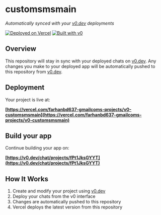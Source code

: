 # customsmsmain

*Automatically synced with your [v0.dev](https://v0.dev) deployments*

[![Deployed on Vercel](https://img.shields.io/badge/Deployed%20on-Vercel-black?style=for-the-badge&logo=vercel)](https://vercel.com/farhanbd637-gmailcoms-projects/v0-customsmsmain)
[![Built with v0](https://img.shields.io/badge/Built%20with-v0.dev-black?style=for-the-badge)](https://v0.dev/chat/projects/fPt1JksGYYT)

## Overview

This repository will stay in sync with your deployed chats on [v0.dev](https://v0.dev).
Any changes you make to your deployed app will be automatically pushed to this repository from [v0.dev](https://v0.dev).

## Deployment

Your project is live at:

**[https://vercel.com/farhanbd637-gmailcoms-projects/v0-customsmsmain](https://vercel.com/farhanbd637-gmailcoms-projects/v0-customsmsmain)**

## Build your app

Continue building your app on:

**[https://v0.dev/chat/projects/fPt1JksGYYT](https://v0.dev/chat/projects/fPt1JksGYYT)**

## How It Works

1. Create and modify your project using [v0.dev](https://v0.dev)
2. Deploy your chats from the v0 interface
3. Changes are automatically pushed to this repository
4. Vercel deploys the latest version from this repository